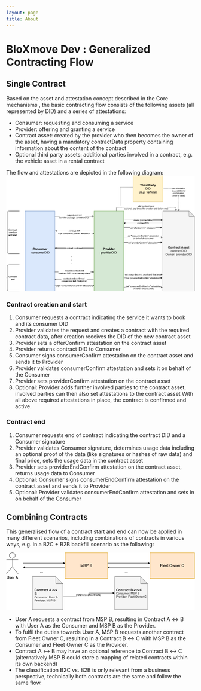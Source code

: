 ```yaml
---
layout: page
title: About
---
```


# BloXmove Dev : Generalized Contracting Flow
## Single Contract
Based on the asset and attestation concept described in the Core mechanisms , the basic contracting flow consists of the following assets (all represented by DID) and a series of attestations:

- Consumer: requesting and consuming a service
- Provider: offering and granting a service
- Contract asset: created by the provider who then becomes the owner of the asset, having a mandatory contractData property containing information about the content of the contract
- Optional third party assets: additional parties involved in a contract, e.g. the vehicle asset in a rental contract

The flow and attestations are depicted in the following diagram:
![This is an image](https://github.com/yatin902/test/blob/main/1575780026.png)

### Contract creation and start
1. Consumer requests a contract indicating the service it wants to book and its consumer DID
2. Provider validates the request and creates a contract with the required contract data, after creation receives the DID of the new contract asset
3. Provider sets a offerConfirm attestation on the contract asset
4. Provider returns contract DID to Consumer
5. Consumer signs consumerConfirm attestation on the contract asset and sends it to Provider
6. Provider validates consumerConfirm attestation and sets it on behalf of the Consumer
7. Provider sets providerConfirm attestation on the contract asset
8. Optional: Provider adds further involved parties to the contract asset, involved parties can then also set attestations to the contract asset
With all above required attestations in place, the contract is confirmed and active.

### Contract end
1. Consumer requests end of contract indicating the contract DID and a Consumer signature
2. Provider validates Consumer signature, determines usage data including an optional proof of the data (like signatures or hashes of raw data) and final price, sets the usage data in the contract asset
3. Provider sets providerEndConfirm attestation on the contract asset, returns usage data to Consumer
4. Optional: Consumer signs consumerEndConfirm attestation on the contract asset and sends it to Provider
5. Optional: Provider validates consumerEndConfirm attestation and sets in on behalf of the Consumer

## Combining Contracts
This generalised flow of a contract start and end can now be applied in many different scenarios, including combinations of contracts in various ways, e.g. in a B2C + B2B backfill scenario as the following:

![This is an image](https://github.com/yatin902/test/blob/main/1575616300.png)

- User A requests a contract from MSP B, resulting in Contract A ↔︎ B with User A as the Consumer and MSP B as the Provider.
- To fulfil the duties towards User A, MSP B requests another contract from Fleet Owner C, resulting in a Contract B ↔︎ C with MSP B as the Consumer and Fleet Owner C as the Provider.
- Contract A ↔︎ B may have an optional reference to Contract B ↔︎ C (alternatively MSP B could store a mapping of related contracts within its own backend)
- The classification B2C vs. B2B is only relevant from a business perspective, technically both contracts are the same and follow the same flow.

